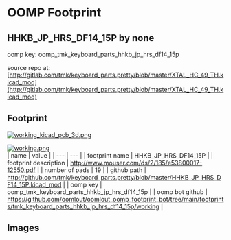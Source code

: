 # OOMP Footprint  
## HHKB_JP_HRS_DF14_15P  by none  
  
oomp key: oomp_tmk_keyboard_parts_hhkb_jp_hrs_df14_15p  
  
source repo at: [http://gitlab.com/tmk/keyboard_parts.pretty/blob/master/XTAL_HC_49_TH.kicad_mod](http://gitlab.com/tmk/keyboard_parts.pretty/blob/master/XTAL_HC_49_TH.kicad_mod)  
## Footprint  
  
[![working_kicad_pcb_3d.png](working_kicad_pcb_3d_600.png)](working_kicad_pcb_3d.png)  
  
[![working.png](working_600.png)](working.png)  
| name | value | 
| --- | --- | 
| footprint name | HHKB_JP_HRS_DF14_15P | 
| footprint description | http://www.mouser.com/ds/2/185/e53800017-12550.pdf | 
| number of pads | 19 | 
| github path | http://github.com/tmk/keyboard_parts.pretty/blob/master/HHKB_JP_HRS_DF14_15P.kicad_mod | 
| oomp key | oomp_tmk_keyboard_parts_hhkb_jp_hrs_df14_15p | 
| oomp bot github | https://github.com/oomlout/oomlout_oomp_footprint_bot/tree/main/footprints/tmk_keyboard_parts_hhkb_jp_hrs_df14_15p/working | 
## Images  
